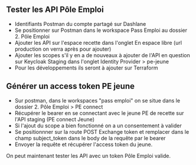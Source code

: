 ## Tester les API Pôle Emploi
- Identifiants Postman du compte partagé sur Dashlane
- Se positionner sur Postman dans le workspace Pass Emploi au dossier 2. Pôle Emploi
- Ajouter les API sur l'espace recette dans l'onglet En espace libre (url production on verra après pour ajouter)
- Ajouter les scopes s'il y en a de nouveaux à ajouter de l'API en question sur Keycloak Staging dans l'onglet Identity Provider > pe-jeune
- Pour les développements ils seront à ajouter sur Terraform

## Générer un access token PE jeune
- Sur postman, dans le workspaces "pass emploi" on se situe dans le dossier 2. Pôle Emploi > PE connect
- Récupérer le bearer en se connectant avec le jeune PE de recette sur l'API staging (PE connect Jeune)
- Si l'ajout du scope a bien fonctionné on a un consentement à valider
- Se positionnner sur la route POST Exchange token et remplacer dans le champ subject_token dans le body de la requête par le bearer
- Envoyer la requête et récupérer l'access token du jeune. 

On peut maintenant tester les API avec un token Pôle Emploi valide.